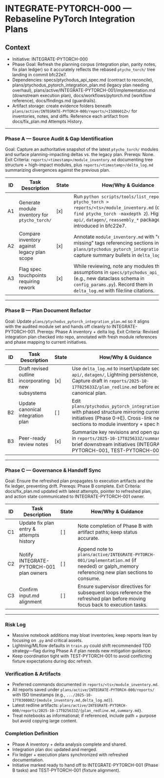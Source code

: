# INTEGRATE-PYTORCH-000 — Rebaseline PyTorch Integration Plans

## Context
- Initiative: INTEGRATE-PYTORCH-000
- Phase Goal: Refresh the planning corpus (integration plan, parity notes, fix plan ledger) so it accurately reflects the rebased `ptycho_torch/` tree landing in commit bfc22e7.
- Dependencies: specs/ptychodus_api_spec.md (contract to reconcile), plans/ptychodus_pytorch_integration_plan.md (legacy plan needing overhaul), plans/active/INTEGRATE-PYTORCH-001/implementation.md (downstream execution plan), docs/workflows/pytorch.md (workflow reference), docs/findings.md (guardrails).
- Artifact storage: create evidence folders beneath `plans/active/INTEGRATE-PYTORCH-000/reports/<ISO8601Z>/` for inventories, notes, and diffs. Reference each artifact from docs/fix_plan.md Attempts History.

---

### Phase A — Source Audit & Gap Identification
Goal: Capture an authoritative snapshot of the latest `ptycho_torch/` modules and surface planning-impacting deltas vs. the legacy plan.
Prereqs: None.
Exit Criteria: `reports/<timestamp>/module_inventory.md` documenting tree structure + high-impact modules, plus `reports/<timestamp>/delta_log.md` summarizing divergences against the previous plan.

| ID | Task Description | State | How/Why & Guidance |
| --- | --- | --- | --- |
| A1 | Generate module inventory for `ptycho_torch/` | [x] | Run `python scripts/tools/list_repo_tree.py ptycho_torch > reports/<ts>/module_inventory.md` (or fallback `find ptycho_torch -maxdepth 2`). Highlight new `api/`, `datagen/`, `reassembly_*` packages introduced in bfc22e7. |
| A2 | Compare inventory against legacy plan scope | [x] | Annotate `module_inventory.md` with "covered / missing" tags referencing sections in `plans/ptychodus_pytorch_integration_plan.md`; capture summary bullets in `delta_log.md`. |
| A3 | Flag spec touchpoints requiring rework | [x] | While reviewing, note any modules that alter assumptions in `specs/ptychodus_api_spec.md` (e.g., new dataclass schema in `config_params.py`). Record them in `delta_log.md` with file:line citations. |

---

### Phase B — Plan Document Refactor
Goal: Update `plans/ptychodus_pytorch_integration_plan.md` so it aligns with the audited module set and hands off cleanly to INTEGRATE-PYTORCH-001.
Prereqs: Phase A inventory + delta log.
Exit Criteria: Revised integration plan checked into repo, annotated with fresh module references and phase mapping to current initiatives.

| ID | Task Description | State | How/Why & Guidance |
| --- | --- | --- | --- |
| B1 | Draft revised outline incorporating new subsystems | [x] | Use `delta_log.md` to insert/update sections for `api/`, `datagen/`, Lightning persistence, etc. Capture draft in `reports/2025-10-17T025633Z/plan_redline.md` before editing the canonical plan. |
| B2 | Update canonical integration plan | [ ] | Edit `plans/ptychodus_pytorch_integration_plan.md` with phased structure mirroring current initiatives (Phase 0→E). Cross-link new sections to module inventory + spec hits. |
| B3 | Peer-ready review notes | [x] | Summarize key revisions and open questions in `reports/2025-10-17T025633Z/summary.md` to brief downstream initiatives (INTEGRATE-PYTORCH-001, TEST-PYTORCH-001). |

---

### Phase C — Governance & Handoff Sync
Goal: Ensure the refreshed plan propagates to execution artifacts and the fix ledger, preventing drift.
Prereqs: Phase B complete.
Exit Criteria: docs/fix_plan.md updated with latest attempts, pointer to refreshed plan, and action state communicated to INTEGRATE-PYTORCH-001 owner.

| ID | Task Description | State | How/Why & Guidance |
| --- | --- | --- | --- |
| C1 | Update fix plan entry & attempts history | [ ] | Note completion of Phase B with artifact paths; keep status accurate. |
| C2 | Notify INTEGRATE-PYTORCH-001 plan owners | [ ] | Append note to `plans/active/INTEGRATE-PYTORCH-001/implementation.md` (if needed) or galph_memory referencing new plan sections to consume. |
| C3 | Confirm input.md alignment | [ ] | Ensure supervisor directives for subsequent loops reference the refreshed plan before moving focus back to execution tasks. |

---

### Risk Log
- Massive notebook additions may bloat inventories; keep reports lean by focusing on `.py` and critical assets.
- Lightning/MLflow defaults in `train.py` could shift recommended TDD strategy—flag during Phase A if plan needs new mitigation guidance.
- Keep coordination tight with TEST-PYTORCH-001 to avoid conflicting fixture expectations during doc refresh.

### Verification & Artifacts
- Preferred commands documented in `reports/<ts>/module_inventory.md`.
- All reports saved under `plans/active/INTEGRATE-PYTORCH-000/reports/` with ISO timestamps (e.g., `.../2025-10-17T030000Z/{module_inventory.md,delta_log.md}`).
- Latest redline artifacts: `plans/active/INTEGRATE-PYTORCH-000/reports/2025-10-17T025633Z/{plan_redline.md,summary.md}`.
- Treat notebooks as informational; if referenced, include path + purpose but avoid copying large content.

### Completion Definition
- Phase A inventory + delta analysis complete and shared.
- Integration plan doc updated and merged.
- Fix ledger + execution plans synchronized with refreshed documentation.
- Initiative marked ready to hand off to INTEGRATE-PYTORCH-001 (Phase B tasks) and TEST-PYTORCH-001 (fixture alignment).
